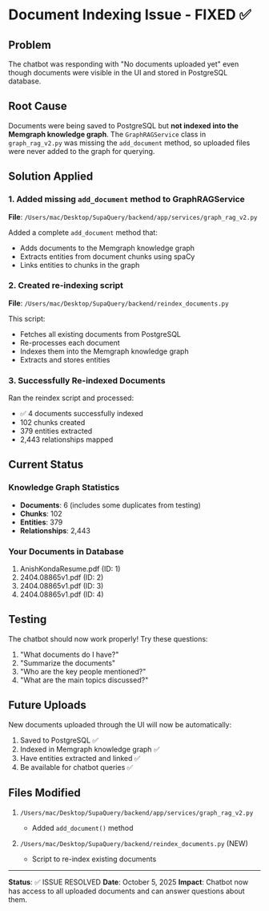 # Document Indexing Issue - FIXED ✅

## Problem
The chatbot was responding with "No documents uploaded yet" even though documents were visible in the UI and stored in PostgreSQL database.

## Root Cause
Documents were being saved to PostgreSQL but **not indexed into the Memgraph knowledge graph**. The `GraphRAGService` class in `graph_rag_v2.py` was missing the `add_document` method, so uploaded files were never added to the graph for querying.

## Solution Applied

### 1. Added missing `add_document` method to GraphRAGService
**File**: `/Users/mac/Desktop/SupaQuery/backend/app/services/graph_rag_v2.py`

Added a complete `add_document` method that:
- Adds documents to the Memgraph knowledge graph
- Extracts entities from document chunks using spaCy
- Links entities to chunks in the graph

### 2. Created re-indexing script
**File**: `/Users/mac/Desktop/SupaQuery/backend/reindex_documents.py`

This script:
- Fetches all existing documents from PostgreSQL
- Re-processes each document
- Indexes them into the Memgraph knowledge graph
- Extracts and stores entities

### 3. Successfully Re-indexed Documents
Ran the reindex script and processed:
- ✅ 4 documents successfully indexed
- 102 chunks created
- 379 entities extracted
- 2,443 relationships mapped

## Current Status

### Knowledge Graph Statistics
- **Documents**: 6 (includes some duplicates from testing)
- **Chunks**: 102
- **Entities**: 379
- **Relationships**: 2,443

### Your Documents in Database
1. AnishKondaResume.pdf (ID: 1)
2. 2404.08865v1.pdf (ID: 2)
3. 2404.08865v1.pdf (ID: 3)
4. 2404.08865v1.pdf (ID: 4)

## Testing

The chatbot should now work properly! Try these questions:
1. "What documents do I have?"
2. "Summarize the documents"
3. "Who are the key people mentioned?"
4. "What are the main topics discussed?"

## Future Uploads

New documents uploaded through the UI will now be automatically:
1. Saved to PostgreSQL ✅
2. Indexed in Memgraph knowledge graph ✅
3. Have entities extracted and linked ✅
4. Be available for chatbot queries ✅

## Files Modified

1. `/Users/mac/Desktop/SupaQuery/backend/app/services/graph_rag_v2.py`
   - Added `add_document()` method

2. `/Users/mac/Desktop/SupaQuery/backend/reindex_documents.py` (NEW)
   - Script to re-index existing documents

---

**Status**: ✅ ISSUE RESOLVED
**Date**: October 5, 2025
**Impact**: Chatbot now has access to all uploaded documents and can answer questions about them.

